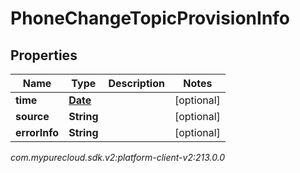 # PhoneChangeTopicProvisionInfo


## Properties

| Name | Type | Description | Notes |
| ------------ | ------------- | ------------- | ------------- |
| **time** | [**Date**](Date) |  |  [optional] |
| **source** | **String** |  |  [optional] |
| **errorInfo** | **String** |  |  [optional] |




_com.mypurecloud.sdk.v2:platform-client-v2:213.0.0_
